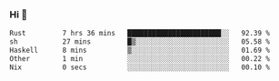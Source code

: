 ### Hi 👋

<!--START_SECTION:waka-->

```txt
Rust         7 hrs 36 mins   ███████████████████████░░   92.39 %
sh           27 mins         █▒░░░░░░░░░░░░░░░░░░░░░░░   05.58 %
Haskell      8 mins          ▒░░░░░░░░░░░░░░░░░░░░░░░░   01.69 %
Other        1 min           ░░░░░░░░░░░░░░░░░░░░░░░░░   00.22 %
Nix          0 secs          ░░░░░░░░░░░░░░░░░░░░░░░░░   00.10 %
```

<!--END_SECTION:waka-->
